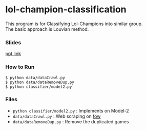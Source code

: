 # lol-champion-classification

This program is for Classifying Lol-Champions into similar group.\
The basic approach is Louvian method.


### Slides
[ppt link](https://docs.google.com/presentation/d/1jS67YccVQp_itos1OTokRept5MZ2m9oB/edit?usp=sharing&ouid=116551932655872811856&rtpof=true&sd=true, "Google Slides")


### How to Run
    $ python data/dataCrawl.py
    $ python data/dataRemoveDup.py
    $ python classifier/model2.py

### Files
- ```python classifier/model2.py``` : Implements on Model-2
- ```data/dataCrawl.py``` : Web scraping on [fow](https://fow.kr, "link")
- ```data/dataRemoveDup.py``` : Remove the duplicated games
